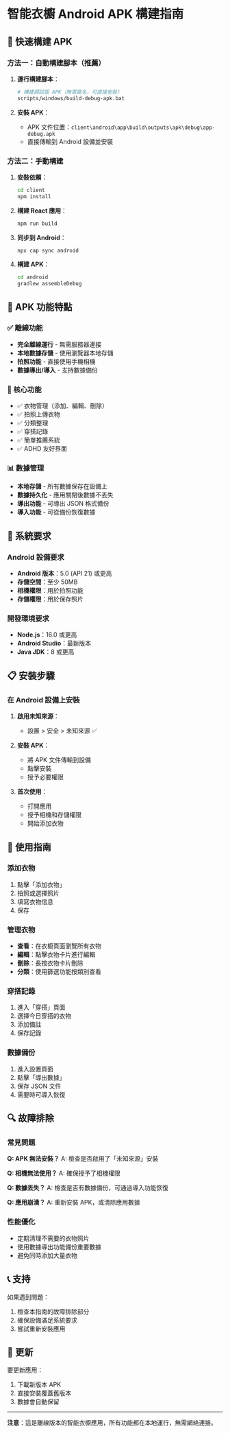 # 智能衣櫥 Android APK 構建指南

## 🚀 快速構建 APK

### 方法一：自動構建腳本（推薦）

1. **運行構建腳本**：
   ```bash
   # 構建調試版 APK（無需簽名，可直接安裝）
   scripts/windows/build-debug-apk.bat
   ```

2. **安裝 APK**：
   - APK 文件位置：`client\android\app\build\outputs\apk\debug\app-debug.apk`
   - 直接傳輸到 Android 設備並安裝

### 方法二：手動構建

1. **安裝依賴**：
   ```bash
   cd client
   npm install
   ```

2. **構建 React 應用**：
   ```bash
   npm run build
   ```

3. **同步到 Android**：
   ```bash
   npx cap sync android
   ```

4. **構建 APK**：
   ```bash
   cd android
   gradlew assembleDebug
   ```

## 📱 APK 功能特點

### ✅ 離線功能
- **完全離線運行** - 無需服務器連接
- **本地數據存儲** - 使用瀏覽器本地存儲
- **拍照功能** - 直接使用手機相機
- **數據導出/導入** - 支持數據備份

### 🎯 核心功能
- ✅ 衣物管理（添加、編輯、刪除）
- ✅ 拍照上傳衣物
- ✅ 分類整理
- ✅ 穿搭記錄
- ✅ 簡單推薦系統
- ✅ ADHD 友好界面

### 📊 數據管理
- **本地存儲** - 所有數據保存在設備上
- **數據持久化** - 應用關閉後數據不丟失
- **導出功能** - 可導出 JSON 格式備份
- **導入功能** - 可從備份恢復數據

## 🔧 系統要求

### Android 設備要求
- **Android 版本**：5.0 (API 21) 或更高
- **存儲空間**：至少 50MB
- **相機權限**：用於拍照功能
- **存儲權限**：用於保存照片

### 開發環境要求
- **Node.js**：16.0 或更高
- **Android Studio**：最新版本
- **Java JDK**：8 或更高

## 📋 安裝步驟

### 在 Android 設備上安裝

1. **啟用未知來源**：
   - 設置 > 安全 > 未知來源 ✅

2. **安裝 APK**：
   - 將 APK 文件傳輸到設備
   - 點擊安裝
   - 授予必要權限

3. **首次使用**：
   - 打開應用
   - 授予相機和存儲權限
   - 開始添加衣物

## 🎨 使用指南

### 添加衣物
1. 點擊「添加衣物」
2. 拍照或選擇照片
3. 填寫衣物信息
4. 保存

### 管理衣物
- **查看**：在衣櫥頁面瀏覽所有衣物
- **編輯**：點擊衣物卡片進行編輯
- **刪除**：長按衣物卡片刪除
- **分類**：使用篩選功能按類別查看

### 穿搭記錄
1. 進入「穿搭」頁面
2. 選擇今日穿搭的衣物
3. 添加備註
4. 保存記錄

### 數據備份
1. 進入設置頁面
2. 點擊「導出數據」
3. 保存 JSON 文件
4. 需要時可導入恢復

## 🔍 故障排除

### 常見問題

**Q: APK 無法安裝？**
A: 檢查是否啟用了「未知來源」安裝

**Q: 相機無法使用？**
A: 確保授予了相機權限

**Q: 數據丟失？**
A: 檢查是否有數據備份，可通過導入功能恢復

**Q: 應用崩潰？**
A: 重新安裝 APK，或清除應用數據

### 性能優化
- 定期清理不需要的衣物照片
- 使用數據導出功能備份重要數據
- 避免同時添加大量衣物

## 📞 支持

如果遇到問題：
1. 檢查本指南的故障排除部分
2. 確保設備滿足系統要求
3. 嘗試重新安裝應用

## 🔄 更新

要更新應用：
1. 下載新版本 APK
2. 直接安裝覆蓋舊版本
3. 數據會自動保留

---

**注意**：這是離線版本的智能衣櫥應用，所有功能都在本地運行，無需網絡連接。